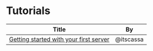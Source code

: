 # Tutorials

| Title | By |
| ----- | -- |
| [Getting started with your first server](tutorials/1-getting-started-with-your-first-server.md) | @itscassa |
